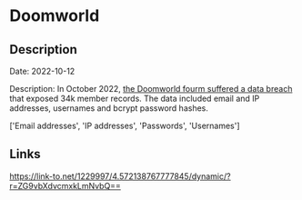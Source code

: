 # Doomworld

## Description

Date: 2022-10-12

Description:
In October 2022, <a href="https://www.doomworld.com/announcement/4-doomworld-probably-got-hacked/" target="_blank" rel="noopener">the Doomworld fourm suffered a data breach</a> that exposed 34k member records. The data included email and IP addresses, usernames and bcrypt password hashes.


['Email addresses', 'IP addresses', 'Passwords', 'Usernames']

## Links

https://link-to.net/1229997/4.572138767777845/dynamic/?r=ZG9vbXdvcmxkLmNvbQ==